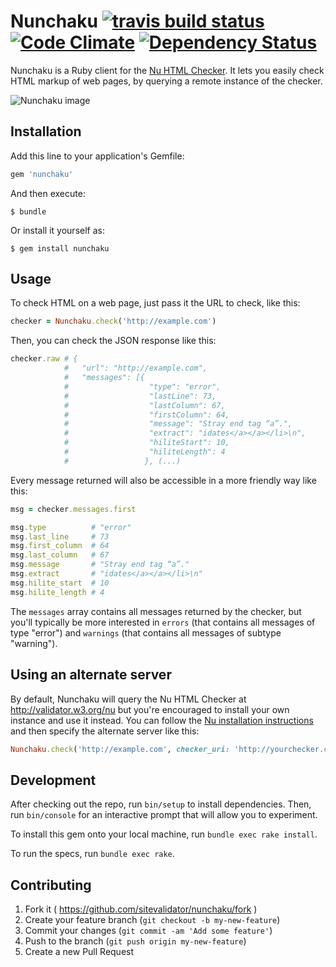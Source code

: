 # Nunchaku [![travis build status](https://secure.travis-ci.org/sitevalidator/nunchaku.png?branch=master)](http://travis-ci.org/sitevalidator/nunchaku) [![Code Climate](https://codeclimate.com/github/sitevalidator/nunchaku/badges/gpa.svg)](https://codeclimate.com/github/sitevalidator/nunchaku) [![Dependency Status](https://gemnasium.com/sitevalidator/nunchaku.png)](https://gemnasium.com/sitevalidator/nunchaku)

Nunchaku is a Ruby client for the [Nu HTML Checker](https://github.com/validator/validator). It lets you easily check HTML markup of web pages, by querying a remote instance of the checker.

![Nunchaku image](https://dl.dropboxusercontent.com/u/2268180/nunchaku/Nunchaku.png "Nunchaku image taken from http://commons.wikimedia.org/wiki/File:Nunchaku.png")

## Installation

Add this line to your application's Gemfile:

```ruby
gem 'nunchaku'
```

And then execute:

    $ bundle

Or install it yourself as:

    $ gem install nunchaku

## Usage

To check HTML on a web page, just pass it the URL to check, like this:

```ruby
checker = Nunchaku.check('http://example.com')
```

Then, you can check the JSON response like this:

```ruby
checker.raw # {
            #   "url": "http://example.com",
            #   "messages": [{
            #                  "type": "error",
            #                  "lastLine": 73,
            #                  "lastColumn": 67,
            #                  "firstColumn": 64,
            #                  "message": "Stray end tag “a”.",
            #                  "extract": "idates</a></a></li>\n",
            #                  "hiliteStart": 10,
            #                  "hiliteLength": 4
            #                 }, (...)

```

Every message returned will also be accessible in a more friendly way like this:

```ruby
msg = checker.messages.first

msg.type          # "error"
msg.last_line     # 73
msg.first_column  # 64
msg.last_column   # 67
msg.message       # "Stray end tag “a”."
msg.extract       # "idates</a></a></li>\n"
msg.hilite_start  # 10
msg.hilite_length # 4
```

The `messages` array contains all messages returned by the checker, but you'll typically be more interested in `errors` (that contains all messages of type "error") and `warnings` (that contains all messages of subtype "warning").

## Using an alternate server

By default, Nunchaku will query the Nu HTML Checker at http://validator.w3.org/nu but you're encouraged to install your own instance and use it instead. You can follow the [Nu installation instructions](https://github.com/validator/validator) and then specify the alternate server like this:

```ruby
Nunchaku.check('http://example.com', checker_uri: 'http://yourchecker.com')
```

## Development

After checking out the repo, run `bin/setup` to install dependencies. Then, run `bin/console` for an interactive prompt that will allow you to experiment.

To install this gem onto your local machine, run `bundle exec rake install`.

To run the specs, run `bundle exec rake`.

## Contributing

1. Fork it ( https://github.com/sitevalidator/nunchaku/fork )
2. Create your feature branch (`git checkout -b my-new-feature`)
3. Commit your changes (`git commit -am 'Add some feature'`)
4. Push to the branch (`git push origin my-new-feature`)
5. Create a new Pull Request
